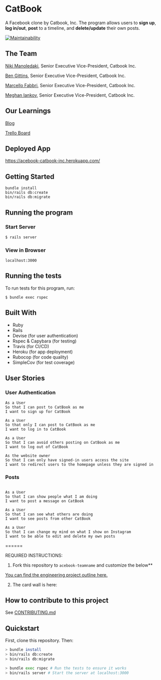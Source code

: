 # CatBook

A Facebook clone by Catbook, Inc. The program allows users to **sign up**, **log in/out**, **post** to a timeline, and **delete/update** their own posts.

[![Maintainability](https://api.codeclimate.com/v1/badges/1cdf45b157d192f356f6/maintainability)](https://codeclimate.com/github/meghaniankov/acebook-catbook-inc/maintainability)

## The Team

[Niki Manoledaki](https://github.com/nikimanoledaki), Senior Executive Vice-President, Catbook Inc.

[Ben Gittins](https://github.com/squareben1), Senior Executive Vice-President, Catbook Inc.

[Marcello Fabbri](https://github.com/Marcellofabbri), Senior Executive Vice-President, Catbook Inc.

[Meghan Iankov](https://github.com/meghaniankov), Senior Executive Vice-President, Catbook Inc.

## Our Learnings

[Blog](https://medium.com/@catbookinc)

[Trello Board](https://trello.com/b/MUHm5tsw/catbook-inc)

## Deployed App

https://acebook-catbook-inc.herokuapp.com/

## Getting Started

```
bundle install
bin/rails db:create
bin/rails db:migrate
```

## Running the program

### Start Server

```sh
$ rails server
```

### View in Browser

```
localhost:3000
```

## Running the tests

To run tests for this program, run:

```
$ bundle exec rspec
```

## Built With

* Ruby
* Rails
* Devise (for user authentication)
* Rspec & Capybara (for testing)
* Travis (for CI/CD)
* Heroku (for app deployment)
* Rubocop (for code quality)
* SimpleCov (for test coverage)

## User Stories

### User Authentication

```
As a User
So that I can post to CatBook as me
I want to sign up for CatBook

As a User
So that only I can post to CatBook as me
I want to log in to CatBook

As a User
So that I can avoid others posting on CatBook as me
I want to log out of CatBook

As the website owner
So that I can only have signed-in users access the site
I want to redirect users to the homepage unless they are signed in
```

### Posts

```

As a User
So that I can show people what I am doing  
I want to post a message on CatBook

As a User
So that I can see what others are doing  
I want to see posts from other CatBook

As a User
So that I can change my mind on what I show on Instagram
I want to be able to edit and delete my own posts

```

======

REQUIRED INSTRUCTIONS:

1. Fork this repository to `acebook-teamname` and customize
the below**

[You can find the engineering project outline here.](https://github.com/makersacademy/course/tree/master/engineering_projects/rails)

2. The card wall is here: <please update>

## How to contribute to this project
See [CONTRIBUTING.md](CONTRIBUTING.md)

## Quickstart

First, clone this repository. Then:

```bash
> bundle install
> bin/rails db:create
> bin/rails db:migrate

> bundle exec rspec # Run the tests to ensure it works
> bin/rails server # Start the server at localhost:3000
```


